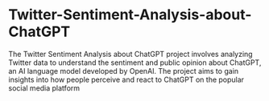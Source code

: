 # Twitter-Sentiment-Analysis-about-ChatGPT 
The Twitter Sentiment Analysis about ChatGPT project involves analyzing Twitter data to understand the sentiment and public opinion about ChatGPT, an AI language model developed by OpenAI. The project aims to gain insights into how people perceive and react to ChatGPT on the popular social media platform
